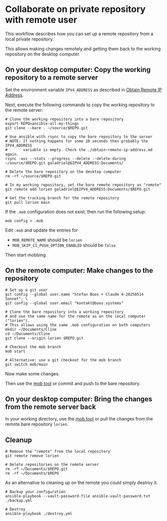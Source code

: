 # Collaborate on private repository with remote user

This workflow describes how you can set up a remote repository from a local
private repository.

This allows making changes remotely and getting them back to the working
repository on the desktop computer.

## On your desktop computer: Copy the working repository to a remote server

Set the environment variable `IPV4_ADDRESS` as described in
[Obtain Remote IP Address](./obtain-remote-ip-address.md).

Next, execute the following commands to copy the working repository to the
remote server:

```shell
# Clone the working repository into a bare repository
export REPO=ansible-all-my-things
git clone --bare . ~/source/$REPO.git

# Use ansible with rsync to copy the bare repository to the server
# NOTE: If nothing happens for some 10 seconds then probably the IPV4_ADDRESS
#       variable is empty. Check the ./obtain-remote-ip-address.md again.
rsync -avz --stats --progress --delete --delete-during ~/source/$REPO.git galadriel@$IPV4_ADDRESS:Documents/

# Delete the bare repository on the desktop computer
rm -rf ~/source/$REPO.git

# In my working repository, set the bare remote repository as "remote"
git remote add lorien galadriel@$IPV4_ADDRESS:Documents/$REPO.git

# Get the tracking branch for the remote repository
git pull lorien main
```

If the `.mob` configuration does not exist, then run the following setup:

```shell
mob config > .mob
```

Edit `.mob` and update the entries for

- `MOB_REMOTE_NAME` should be `lorien`
- `MOB_SKIP_CI_PUSH_OPTION_ENABLED` should be `false`

Then start mobbing.

## On the remote computer: Make changes to the repository

```shell
# Set up a git user
git config --global user.name "Stefan Boos + Claude 4-20250514 Sonnet"; \
git config --global user.email "kontakt@boos.systems"

# Clone the bare repository into a working repository
# and use the same name for the remote as on the local computer ("lorien").
# This allows using the same .mob configuration on both computers
mkdir ~/Documents/Cline
cd ~/Documents/Cline
git clone --origin lorien $REPO.git

# Checkout the mob branch
mob start

# Alternative: use a git checkout for the mob branch
git switch mob/main
```

Now make some changes.

Then use the [mob tool](https://mob.sh) or commit and push to the bare
repository.

## On your desktop computer: Bring the changes from the remote server back

In your working directory, use the [mob tool](https://mob.sh) or pull the
changes from the remote bare repository `lorien`.

## Cleanup

```shell
# Remove the "remote" from the local repository
git remote remove lorien

# Delete repositories on the remote server
rm -rf ~/Documents/$REPO.git
rm -rf ~/Documents/$REPO
```

As an alternative to cleaning up on the remote you could simply destroy it.

```shell
# Backup your configuration
ansible-playbook --vault-password-file ansible-vault-password.txt ./backup.yml

# Destroy
ansible-playbook ./destroy.yml
```

